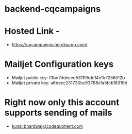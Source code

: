 # backend-cqcampaigns

# Hosted Link - 
- https://cqcampaigns.herokuapp.com/

# Mailjet Configuration keys 
- Mailjet public key: f0be7ddecee531195dc14e1b7256512b
- Mailjet private key: a6becc231730bc93788cfa5fcb18019d


# Right now only this account supports sending of mails 
- kunal.bhardwaj@codequotient.com 
